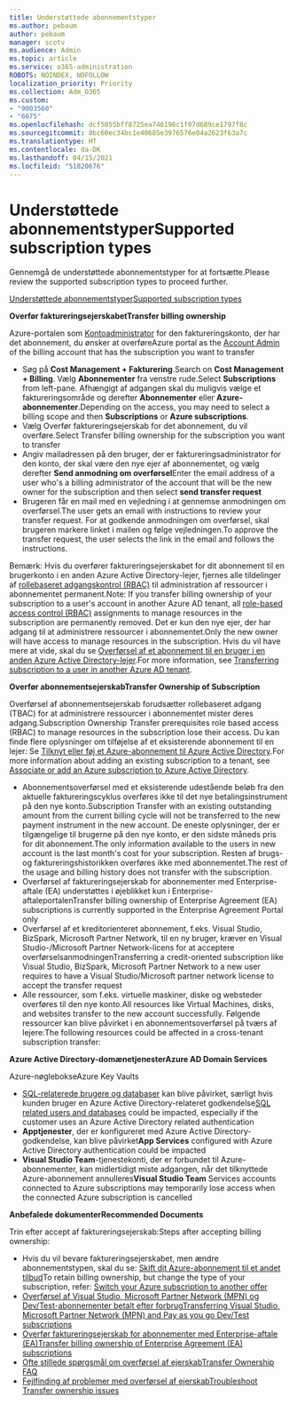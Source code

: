 ```yaml
---
title: Understøttede abonnementstyper
ms.author: pebaum
author: pebaum
manager: scotv
ms.audience: Admin
ms.topic: article
ms.service: o365-administration
ROBOTS: NOINDEX, NOFOLLOW
localization_priority: Priority
ms.collection: Adm_O365
ms.custom:
- "9003560"
- "6675"
ms.openlocfilehash: dcf5855bff8725ea746196c1f07d689ce1797f8c
ms.sourcegitcommit: 8bc60ec34bc1e40685e3976576e04a2623f63a7c
ms.translationtype: HT
ms.contentlocale: da-DK
ms.lasthandoff: 04/15/2021
ms.locfileid: "51820676"
---
```

# <a name="supported-subscription-types"></a><span data-ttu-id="2d79f-102">Understøttede abonnementstyper</span><span class="sxs-lookup"><span data-stu-id="2d79f-102">Supported subscription types</span></span>

<span data-ttu-id="2d79f-103">Gennemgå de understøttede abonnementstyper for at fortsætte.</span><span class="sxs-lookup"><span data-stu-id="2d79f-103">Please review the supported subscription types to proceed further.</span></span>

[<span data-ttu-id="2d79f-104">Understøttede abonnementstyper</span><span class="sxs-lookup"><span data-stu-id="2d79f-104">Supported subscription types</span></span>](https://docs.microsoft.com/azure/billing/billing-subscription-transfer?WT.mc_id=Portal-Microsoft_Azure_Support#supported-subscription-types)

<span data-ttu-id="2d79f-105">**Overfør faktureringsejerskabet**</span><span class="sxs-lookup"><span data-stu-id="2d79f-105">**Transfer billing ownership**</span></span>

<span data-ttu-id="2d79f-106">Azure-portalen som [Kontoadministrator](https://ms.portal.azure.com/) for den faktureringskonto, der har det abonnement, du ønsker at overføre</span><span class="sxs-lookup"><span data-stu-id="2d79f-106">Azure portal as the [Account Admin](https://ms.portal.azure.com/) of the billing account that has the subscription you want to transfer</span></span>

- <span data-ttu-id="2d79f-107">Søg på **Cost Management + Fakturering**.</span><span class="sxs-lookup"><span data-stu-id="2d79f-107">Search on **Cost Management + Billing**.</span></span> <span data-ttu-id="2d79f-108">Vælg **Abonnementer** fra venstre rude.</span><span class="sxs-lookup"><span data-stu-id="2d79f-108">Select **Subscriptions** from left-pane.</span></span> <span data-ttu-id="2d79f-109">Afhængigt af adgangen skal du muligvis vælge et faktureringsområde og derefter **Abonnementer** eller **Azure-abonnementer**.</span><span class="sxs-lookup"><span data-stu-id="2d79f-109">Depending on the access, you may need to select a billing scope and then **Subscriptions** or **Azure subscriptions**.</span></span>
- <span data-ttu-id="2d79f-110">Vælg Overfør faktureringsejerskab for det abonnement, du vil overføre.</span><span class="sxs-lookup"><span data-stu-id="2d79f-110">Select Transfer billing ownership for the subscription you want to transfer</span></span>
- <span data-ttu-id="2d79f-111">Angiv mailadressen på den bruger, der er faktureringsadministrator for den konto, der skal være den nye ejer af abonnementet, og vælg derefter **Send anmodning om overførsel**</span><span class="sxs-lookup"><span data-stu-id="2d79f-111">Enter the email address of a user who's a billing administrator of the account that will be the new owner for the subscription and then select **send transfer request**</span></span>
- <span data-ttu-id="2d79f-112">Brugeren får en mail med en vejledning i at gennemse anmodningen om overførsel.</span><span class="sxs-lookup"><span data-stu-id="2d79f-112">The user gets an email with instructions to review your transfer request.</span></span> <span data-ttu-id="2d79f-113">For at godkende anmodningen om overførsel, skal brugeren markere linket i mailen og følge vejledningen.</span><span class="sxs-lookup"><span data-stu-id="2d79f-113">To approve the transfer request, the user selects the link in the email and follows the instructions.</span></span>

<span data-ttu-id="2d79f-114">Bemærk: Hvis du overfører faktureringsejerskabet for dit abonnement til en brugerkonto i en anden Azure Active Directory-lejer, fjernes alle tildelinger af [rollebaseret adgangskontrol (RBAC)](https://docs.microsoft.com/azure/role-based-access-control/overview?WT.mc_id=Portal-Microsoft_Azure_Support) til administration af ressourcer i abonnementet permanent.</span><span class="sxs-lookup"><span data-stu-id="2d79f-114">Note: If you transfer billing ownership of your subscription to a user's account in another Azure AD tenant, all [role-based access control (RBAC)](https://docs.microsoft.com/azure/role-based-access-control/overview?WT.mc_id=Portal-Microsoft_Azure_Support) assignments to manage resources in the subscription are permanently removed.</span></span> <span data-ttu-id="2d79f-115">Det er kun den nye ejer, der har adgang til at administrere ressourcer i abonnementet.</span><span class="sxs-lookup"><span data-stu-id="2d79f-115">Only the new owner will have access to manage resources in the subscription.</span></span> <span data-ttu-id="2d79f-116">Hvis du vil have mere at vide, skal du se [Overførsel af et abonnement til en bruger i en anden Azure Active Directory-lejer](https://docs.microsoft.com/azure/active-directory/managed-identities-azure-resources/known-issues?WT.mc_id=Portal-Microsoft_Azure_Support).</span><span class="sxs-lookup"><span data-stu-id="2d79f-116">For more information, see [Transferring subscription to a user in another Azure AD tenant](https://docs.microsoft.com/azure/active-directory/managed-identities-azure-resources/known-issues?WT.mc_id=Portal-Microsoft_Azure_Support).</span></span>

<span data-ttu-id="2d79f-117">**Overfør abonnementsejerskab**</span><span class="sxs-lookup"><span data-stu-id="2d79f-117">**Transfer Ownership of Subscription**</span></span>

<span data-ttu-id="2d79f-118">Overførsel af abonnementsejerskab forudsætter rollebaseret adgang (TBAC) for at administrere ressourcer i abonnementet mister deres adgang.</span><span class="sxs-lookup"><span data-stu-id="2d79f-118">Subscription Ownership Transfer prerequisites role based access (RBAC) to manage resources in the subscription lose their access.</span></span> <span data-ttu-id="2d79f-119">Du kan finde flere oplysninger om tilføjelse af et eksisterende abonnement til en lejer: Se [Tilknyt eller føj et Azure-abonnement til Azure Active Directory](https://docs.microsoft.com/azure/active-directory/fundamentals/active-directory-how-subscriptions-associated-directory?WT.mc_id=Portal-Microsoft_Azure_Support).</span><span class="sxs-lookup"><span data-stu-id="2d79f-119">For more information about adding an existing subscription to a tenant, see [Associate or add an Azure subscription to Azure Active Directory](https://docs.microsoft.com/azure/active-directory/fundamentals/active-directory-how-subscriptions-associated-directory?WT.mc_id=Portal-Microsoft_Azure_Support).</span></span>

- <span data-ttu-id="2d79f-120">Abonnementsoverførsel med et eksisterende udestående beløb fra den aktuelle faktureringscyklus overføres ikke til det nye betalingsinstrument på den nye konto.</span><span class="sxs-lookup"><span data-stu-id="2d79f-120">Subscription Transfer with an existing outstanding amount from the current billing cycle will not be transferred to the new payment instrument in the new account.</span></span> <span data-ttu-id="2d79f-121">De eneste oplysninger, der er tilgængelige til brugerne på den nye konto, er den sidste måneds pris for dit abonnement.</span><span class="sxs-lookup"><span data-stu-id="2d79f-121">The only information available to the users in new account is the last month's cost for your subscription.</span></span> <span data-ttu-id="2d79f-122">Resten af brugs- og faktureringshistorikken overføres ikke med abonnementet.</span><span class="sxs-lookup"><span data-stu-id="2d79f-122">The rest of the usage and billing history does not transfer with the subscription.</span></span>
- <span data-ttu-id="2d79f-123">Overførsel af faktureringsejerskab for abonnementer med Enterprise-aftale (EA) understøttes i øjeblikket kun i Enterprise-aftaleportalen</span><span class="sxs-lookup"><span data-stu-id="2d79f-123">Transfer billing ownership of Enterprise Agreement (EA) subscriptions is currently supported in the Enterprise Agreement Portal only</span></span>
- <span data-ttu-id="2d79f-124">Overførsel af et kreditorienteret abonnement, f.eks. Visual Studio, BizSpark, Microsoft Partner Network, til en ny bruger, kræver en Visual Studio-/Microsoft Partner Network-licens for at acceptere overførselsanmodningen</span><span class="sxs-lookup"><span data-stu-id="2d79f-124">Transferring a credit-oriented subscription like Visual Studio, BizSpark, Microsoft Partner Network to a new user requires to have a Visual Studio/Microsoft partner network license to accept the transfer request</span></span>
- <span data-ttu-id="2d79f-125">Alle ressourcer, som f.eks. virtuelle maskiner, diske og websteder overføres til den nye konto.</span><span class="sxs-lookup"><span data-stu-id="2d79f-125">All resources like Virtual Machines, disks, and websites transfer to the new account successfully.</span></span> <span data-ttu-id="2d79f-126">Følgende ressourcer kan blive påvirket i en abonnementsoverførsel på tværs af lejere:</span><span class="sxs-lookup"><span data-stu-id="2d79f-126">The following resources could be affected in a cross-tenant subscription transfer:</span></span>

<span data-ttu-id="2d79f-127">**Azure Active Directory-domænetjenester**</span><span class="sxs-lookup"><span data-stu-id="2d79f-127">**Azure AD Domain Services**</span></span>

<span data-ttu-id="2d79f-128">Azure-nøglebokse</span><span class="sxs-lookup"><span data-stu-id="2d79f-128">Azure Key Vaults</span></span>

- <span data-ttu-id="2d79f-129">[SQL-relaterede brugere og databaser](https://docs.microsoft.com/azure/sql-database/sql-database-aad-authentication-configure?WT.mc_id=Portal-Microsoft_Azure_Support) kan blive påvirket, særligt hvis kunden bruger en Azure Active Directory-relateret godkendelse</span><span class="sxs-lookup"><span data-stu-id="2d79f-129">[SQL related users and databases](https://docs.microsoft.com/azure/sql-database/sql-database-aad-authentication-configure?WT.mc_id=Portal-Microsoft_Azure_Support) could be impacted, especially if the customer uses an Azure Active Directory related authentication</span></span>
- <span data-ttu-id="2d79f-130">**Apptjenester**, der er konfigureret med Azure Active Directory-godkendelse, kan blive påvirket</span><span class="sxs-lookup"><span data-stu-id="2d79f-130">**App Services** configured with Azure Active Directory authentication could be impacted</span></span>
- <span data-ttu-id="2d79f-131">**Visual Studio Team**-tjenestekonti, der er forbundet til Azure-abonnementer, kan midlertidigt miste adgangen, når det tilknyttede Azure-abonnement annulleres</span><span class="sxs-lookup"><span data-stu-id="2d79f-131">**Visual Studio Team** Services accounts connected to Azure subscriptions may temporarily lose access when the connected Azure subscription is cancelled</span></span>

<span data-ttu-id="2d79f-132">**Anbefalede dokumenter**</span><span class="sxs-lookup"><span data-stu-id="2d79f-132">**Recommended Documents**</span></span>

<span data-ttu-id="2d79f-133">Trin efter accept af faktureringsejerskab:</span><span class="sxs-lookup"><span data-stu-id="2d79f-133">Steps after accepting billing ownership:</span></span>

- <span data-ttu-id="2d79f-134">Hvis du vil bevare faktureringsejerskabet, men ændre abonnementstypen, skal du se: [Skift dit Azure-abonnement til et andet tilbud](https://docs.microsoft.com/azure/billing/billing-how-to-switch-azure-offer?WT.mc_id=Portal-Microsoft_Azure_Support)</span><span class="sxs-lookup"><span data-stu-id="2d79f-134">To retain billing ownership, but change the type of your subscription, refer: [Switch your Azure subscription to another offer](https://docs.microsoft.com/azure/billing/billing-how-to-switch-azure-offer?WT.mc_id=Portal-Microsoft_Azure_Support)</span></span>
- [<span data-ttu-id="2d79f-135">Overførsel af Visual Studio, Microsoft Partner Network (MPN) og Dev/Test-abonnementer betalt efter forbrug</span><span class="sxs-lookup"><span data-stu-id="2d79f-135">Transferring Visual Studio, Microsoft Partner Network (MPN) and Pay as you go Dev/Test subscriptions</span></span>](https://docs.microsoft.com/azure/billing/billing-subscription-transfer?WT.mc_id=Portal-Microsoft_Azure_Support#transferring-visual-studio-microsoft-partner-network-mpn-and-pay-as-you-go-devtest-subscriptions)
- [<span data-ttu-id="2d79f-136">Overfør faktureringsejerskab for abonnementer med Enterprise-aftale (EA)</span><span class="sxs-lookup"><span data-stu-id="2d79f-136">Transfer billing ownership of Enterprise Agreement (EA) subscriptions</span></span>](https://docs.microsoft.com/azure/billing/billing-subscription-transfer?WT.mc_id=Portal-Microsoft_Azure_Support#transfer-billing-ownership-of-enterprise-agreement-ea-subscriptions)
- [<span data-ttu-id="2d79f-137">Ofte stillede spørgsmål om overførsel af ejerskab</span><span class="sxs-lookup"><span data-stu-id="2d79f-137">Transfer Ownership FAQ</span></span>](https://docs.microsoft.com/azure/billing/billing-subscription-transfer?WT.mc_id=Portal-Microsoft_Azure_Support#frequently-asked-questions-faq-for-senders)
- [<span data-ttu-id="2d79f-138">Fejlfinding af problemer med overførsel af ejerskab</span><span class="sxs-lookup"><span data-stu-id="2d79f-138">Troubleshoot Transfer ownership issues</span></span>](https://docs.microsoft.com/azure/billing/billing-subscription-transfer?WT.mc_id=Portal-Microsoft_Azure_Support#troubleshooting)